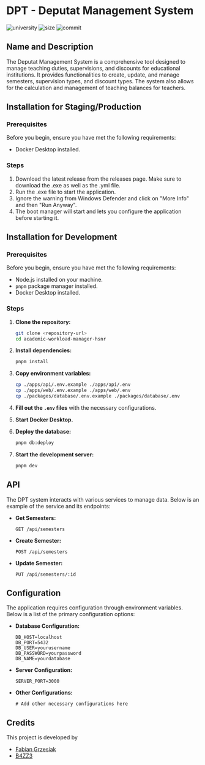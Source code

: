 # DPT - Deputat Management System

![university](https://img.shields.io/badge/university-HSNR-blue)
![size](https://img.shields.io/github/repo-size/fgrzesiak/academic-workload-manager-hsnr)
![commit](https://img.shields.io/github/last-commit/fgrzesiak/academic-workload-manager-hsnr)

## Name and Description

The Deputat Management System is a comprehensive tool designed to manage teaching duties, supervisions, and discounts for educational institutions. It provides functionalities to create, update, and manage semesters, supervision types, and discount types. The system also allows for the calculation and management of teaching balances for teachers.

## Installation for Staging/Production

### Prerequisites

Before you begin, ensure you have met the following requirements:

- Docker Desktop installed.

### Steps

1. Download the latest release from the releases page. Make sure to download the .exe as well as the .yml file.
2. Run the .exe file to start the application.
3. Ignore the warning from Windows Defender and click on "More Info" and then "Run Anyway".
4. The boot manager will start and lets you configure the application before starting it.

## Installation for Development

### Prerequisites

Before you begin, ensure you have met the following requirements:

- Node.js installed on your machine.
- `pnpm` package manager installed.
- Docker Desktop installed.

### Steps

1. **Clone the repository:**

   ```sh
   git clone <repository-url>
   cd academic-workload-manager-hsnr
   ```

2. **Install dependencies:**

   ```sh
   pnpm install
   ```

3. **Copy environment variables:**

   ```sh
   cp ./apps/api/.env.example ./apps/api/.env
   cp ./apps/web/.env.example ./apps/web/.env
   cp ./packages/database/.env.example ./packages/database/.env
   ```

4. **Fill out the `.env` files** with the necessary configurations.

5. **Start Docker Desktop.**

6. **Deploy the database:**

   ```sh
   pnpm db:deploy
   ```

7. **Start the development server:**
   ```sh
   pnpm dev
   ```

## API

The DPT system interacts with various services to manage data. Below is an example of the service and its endpoints:

- **Get Semesters:**
  ```http
  GET /api/semesters
  ```
- **Create Semester:**
  ```http
  POST /api/semesters
  ```
- **Update Semester:**
  ```http
  PUT /api/semesters/:id
  ```

## Configuration

The application requires configuration through environment variables. Below is a list of the primary configuration options:

- **Database Configuration:**

  ```env
  DB_HOST=localhost
  DB_PORT=5432
  DB_USER=yourusername
  DB_PASSWORD=yourpassword
  DB_NAME=yourdatabase
  ```

- **Server Configuration:**

  ```env
  SERVER_PORT=3000
  ```

- **Other Configurations:**
  ```env
  # Add other necessary configurations here
  ```

## Credits

This project is developed by

- [Fabian Grzesiak](https://github.com/fgrzesiak)
- [B4ZZ3](https://github.com/B4ZZ3)
